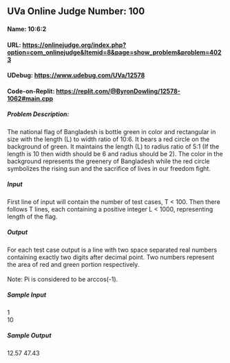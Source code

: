 ## UVa Online Judge Number: 100
#### Name: 10:6:2
#### URL: https://onlinejudge.org/index.php?option=com_onlinejudge&Itemid=8&page=show_problem&problem=4023
#### UDebug: https://www.udebug.com/UVa/12578
#### Code-on-Replit: https://replit.com/@ByronDowling/12578-1062#main.cpp

##### Problem Description:
The national flag of Bangladesh is bottle green in color and rectangular in size with the length (L) to width ratio of 10:6. It bears a red circle on the background of green. It maintains the length (L) to radius ratio of 5:1 (If the length is 10 then width should be 6 and radius should be 2). The color in the background represents the greenery of Bangladesh while the red circle symbolizes the rising sun and the sacrifice of lives in our freedom fight.

##### Input
First line of input will contain the number of test cases, T < 100. Then there follows T lines, each containing a positive integer L < 1000, representing length of the flag.

##### Output
For each test case output is a line with two space separated real numbers containing exactly two digits after decimal point. Two numbers represent the area of red and green portion respectively.\
\
Note: Pi is considered to be arccos(-1).

##### Sample Input
1\
10

##### Sample Output
12.57 47.43
